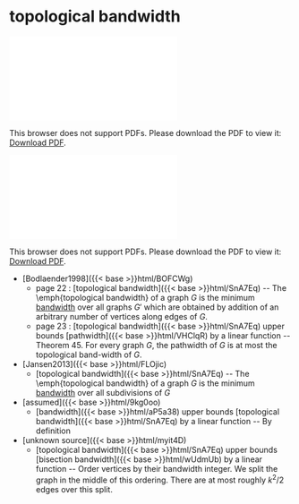 # topological bandwidth




<object data="../local_SnA7Eq.pdf" type="application/pdf" width="100%" height="480px"><embed src="../local_SnA7Eq.pdf"><p>This browser does not support PDFs. Please download the PDF to view it: <a href="../local_SnA7Eq.pdf">Download PDF</a>.</p></embed></object>


<object data="../inclusions_SnA7Eq.pdf" type="application/pdf" width="100%" height="480px"><embed src="../inclusions_SnA7Eq.pdf"><p>This browser does not support PDFs. Please download the PDF to view it: <a href="../inclusions_SnA7Eq.pdf">Download PDF</a>.</p></embed></object>

*  [Bodlaender1998]({{< base >}}html/BOFCWg)
    * page 22 : [topological bandwidth]({{< base >}}html/SnA7Eq) -- The \emph{topological bandwidth} of a graph $G$ is the minimum [bandwidth](../aP5a38) over all graphs $G'$ which are obtained by addition of an arbitrary number of vertices along edges of $G$.
    * page 23 : [topological bandwidth]({{< base >}}html/SnA7Eq) upper bounds [pathwidth]({{< base >}}html/VHClqR) by a linear function -- Theorem 45. For every graph $G$, the pathwidth of $G$ is at most the topological band-width of $G$.
*  [Jansen2013]({{< base >}}html/FLOjic)
    * [topological bandwidth]({{< base >}}html/SnA7Eq) -- The \emph{topological bandwidth} of a graph $G$ is the minimum [bandwidth](../aP5a38) over all subdivisions of $G$
*  [assumed]({{< base >}}html/9kg0oo)
    * [bandwidth]({{< base >}}html/aP5a38) upper bounds [topological bandwidth]({{< base >}}html/SnA7Eq) by a linear function -- By definition
*  [unknown source]({{< base >}}html/myit4D)
    * [topological bandwidth]({{< base >}}html/SnA7Eq) upper bounds [bisection bandwidth]({{< base >}}html/wUdmUb) by a linear function -- Order vertices by their bandwidth integer. We split the graph in the middle of this ordering. There are at most roughly $k^2/2$ edges over this split.